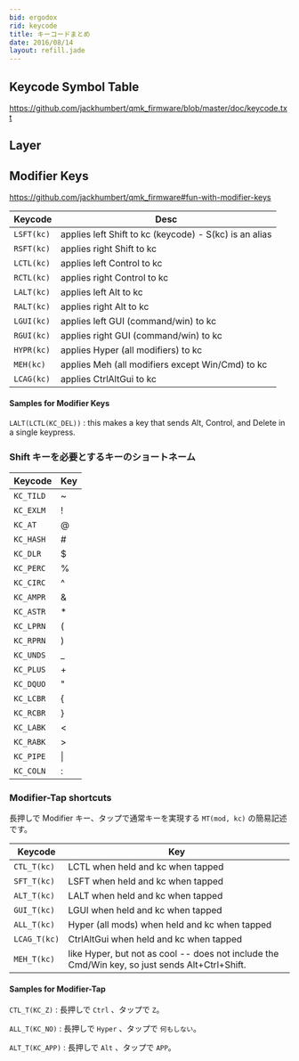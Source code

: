 ```yaml
---
bid: ergodox
rid: keycode
title: キーコードまとめ
date: 2016/08/14
layout: refill.jade
---
```


## Keycode Symbol Table
https://github.com/jackhumbert/qmk_firmware/blob/master/doc/keycode.txt


## Layer


## Modifier Keys
https://github.com/jackhumbert/qmk_firmware#fun-with-modifier-keys

| Keycode    | Desc          |
|------------|---------------|
| `LSFT(kc)` | applies left Shift to kc (keycode) - S(kc) is an alias |
| `RSFT(kc)` | applies right Shift to kc |
| `LCTL(kc)` | applies left Control to kc |
| `RCTL(kc)` | applies right Control to kc |
| `LALT(kc)` | applies left Alt to kc |
| `RALT(kc)` | applies right Alt to kc |
| `LGUI(kc)` | applies left GUI (command/win) to kc |
| `RGUI(kc)` | applies right GUI (command/win) to kc |
| `HYPR(kc)` | applies Hyper (all modifiers) to kc |
| `MEH(kc)`  | applies Meh (all modifiers except Win/Cmd) to kc |
| `LCAG(kc)` | applies CtrlAltGui to kc |

#### Samples for Modifier Keys

`LALT(LCTL(KC_DEL))`
: this makes a key that sends Alt, Control, and Delete in a single keypress.

### Shift キーを必要とするキーのショートネーム

| Keycode    | Key |
|------------|-----|
| `KC_TILD`  | ~ |
| `KC_EXLM`  | ! |
| `KC_AT`    | @ |
| `KC_HASH`  | # |
| `KC_DLR`   | $ |
| `KC_PERC`  | % |
| `KC_CIRC`  | ^ |
| `KC_AMPR`  | & |
| `KC_ASTR`  | * |
| `KC_LPRN`  | ( |
| `KC_RPRN`  | ) |
| `KC_UNDS`  | _ |
| `KC_PLUS`  | + |
| `KC_DQUO`  | " |
| `KC_LCBR`  | { |
| `KC_RCBR`  | } |
| `KC_LABK`  | < |
| `KC_RABK`  | > |
| `KC_PIPE`  | &#124; |
| `KC_COLN`  | : |

### Modifier-Tap shortcuts

長押しで Modifier キー、タップで通常キーを実現する `MT(mod, kc)` の簡易記述です。

| Keycode      | Key |
|--------------|-----|
| `CTL_T(kc)`  | LCTL when held and kc when tapped |
| `SFT_T(kc)`  | LSFT when held and kc when tapped |
| `ALT_T(kc)`  | LALT when held and kc when tapped |
| `GUI_T(kc)`  | LGUI when held and kc when tapped |
| `ALL_T(kc)`  | Hyper (all mods) when held and kc when tapped |
| `LCAG_T(kc)` | CtrlAltGui when held and kc when tapped |
| `MEH_T(kc)`  | like Hyper, but not as cool -- does not include the Cmd/Win key, so just sends Alt+Ctrl+Shift. |

#### Samples for Modifier-Tap

`CTL_T(KC_Z)`
: 長押しで `Ctrl` 、タップで `Z`。

`ALL_T(KC_NO)`
: 長押しで `Hyper` 、タップで `何もしない`。

`ALT_T(KC_APP)`
: 長押しで `Alt` 、タップで `APP`。
